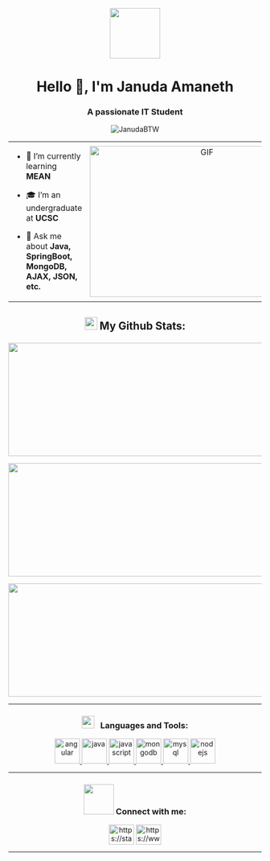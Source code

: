 <p align="center" ><img  src = "https://github.com/7oSkaaa/7oSkaaa/blob/main/Images/about_me.gif?raw=true" width = 100px></p>

<h1 align="center"> Hello 👋, I'm Januda Amaneth </h1>
<h3 align="center"> A passionate IT Student </h3>

<p align="center"> <img src="https://komarev.com/ghpvc/?username=JanudaBTW&label=Profile%20views&color=0e75b6&style=flat" alt="JanudaBTW" /> </p>

<table align="center">
<tr border="none">
<td width="50%" align="left">
  
- 🌱 I’m currently learning **MEAN**

- 🎓 I’m an undergraduate at **UCSC**

- 💬 Ask me about **Java, SpringBoot, MongoDB, AJAX, JSON, etc.**

</td>
<td width="50%" align="center">

  <img height="300" width="450" alt="GIF" src="https://media.giphy.com/media/SWoSkN6DxTszqIKEqv/giphy.gif">
  
  </td>
</tr>
</table>
  
## <p align="center"> <img src="https://media.giphy.com/media/iY8CRBdQXODJSCERIr/giphy.gif" width="25"> <b> My Github Stats: </b> </p>

<p align="center"><img width="520" height="225" src="https://github-readme-stats.vercel.app/api?username=JanudaBTW&theme=tokyonight&show_icons=true/460/300"> </p>

<p align="center"><img width="520" height="225" src="https://github-readme-stats.vercel.app/api/top-langs?username=JanudaBTW&show_icons=true&locale=en&layout=compact&theme=tokyonight"/460/300"> </p>

<p align="center"><img width="520" height="225" src="https://github-readme-streak-stats.herokuapp.com/?user=JanudaBTW&theme=tokyonight&&fire=FF801F&currStreakNum=FFBE69&currStreakLabel=FFBE69"/460/300"></p>

<hr></hr>

<h3 align="center"><img src = 'https://media2.giphy.com/media/QssGEmpkyEOhBCb7e1/giphy.gif?cid=ecf05e47a0n3gi1bfqntqmob8g9aid1oyj2wr3ds3mg700bl&rid=giphy.gif' top=10px width = 25px> &nbsp; Languages and Tools: </h3>
<p align="center"> <a href="https://angular.io" target="_blank" rel="noreferrer"> <img src="https://github.com/Scar1109/skill-icons/blob/main/icons/Angular-Dark.svg" alt="angular" width="50" height="50"/> </a> </a> </a> <a href="https://www.java.com" target="_blank" rel="noreferrer"> <img src="https://github.com/Scar1109/skill-icons/blob/main/icons/Java-Dark.svg" alt="java" width="50" height="50"/> </a> <a href="https://developer.mozilla.org/en-US/docs/Web/JavaScript" target="_blank" rel="noreferrer"> <img src="https://github.com/Scar1109/skill-icons/blob/main/icons/JavaScript.svg" alt="javascript" width="50" height="50"/> </a> <a href="https://www.mongodb.com/" target="_blank" rel="noreferrer"> <img src="https://github.com/Scar1109/skill-icons/blob/main/icons/MongoDB.svg" alt="mongodb" width="50" height="50"/> </a> <a href="https://www.mysql.com/" target="_blank" rel="noreferrer"> <img src="https://github.com/Scar1109/skill-icons/blob/main/icons/MySQL-Dark.svg" alt="mysql" width="50" height="50"/> </a> <a href="https://nodejs.org" target="_blank" rel="noreferrer"> <img src="https://github.com/Scar1109/skill-icons/blob/main/icons/NodeJS-Dark.svg" alt="nodejs" width="50" height="50"/> </a> </p>

<hr></hr>

<h3 align="center"> <img src='https://raw.githubusercontent.com/ShahriarShafin/ShahriarShafin/main/Assets/handshake.gif' width="60px"> Connect with me: </h3>
<p align="center">
<a href="https://stackoverflow.com/users/https://stackoverflow.com/users/22305071/januda-amaneth" target="blank"><img align="center" src="https://raw.githubusercontent.com/rahuldkjain/github-profile-readme-generator/master/src/images/icons/Social/stack-overflow.svg" alt="https://stackoverflow.com/users/22305071/januda-amaneth" height="40" width="50" /></a>
<a href="https://linkedin.com/in/https://www.linkedin.com/in/januda-amaneth-094124288/" target="blank"><img align="center" src="https://raw.githubusercontent.com/rahuldkjain/github-profile-readme-generator/master/src/images/icons/Social/linked-in-alt.svg" alt="https://www.linkedin.com/in/januda-amaneth-094124288/" height="40" width="50" /></a>
</p>

<hr></hr>
